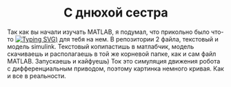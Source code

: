 <h1 align="center">
С днюхой сестра</h1>

Так как вы начали изучать MATLAB, я подумал, что прикольно было что-то [![Typing SVG](https://readme-typing-svg.herokuapp.com?font=Fira+Code&pause=1000&width=435&lines=%D0%B7%D0%B0%D0%B5%D0%B1%D0%B5%D0%BD%D0%B8%D1%82%D1%8C))](https://git.io/typing-svg) для тебя на нем.
В репозитории 2 файла, текстовый и модель simulink. Текстовый копипастишь в матлабчик, модель скачиваешь и располагаешь в той же корневой папке, как и сам файл MATLAB. Запускаешь и кайфуешь)
Ток это симуляция движения робота с дифференциальным приводом, поэтому картинка немного кривая. Как и все в реальности.
